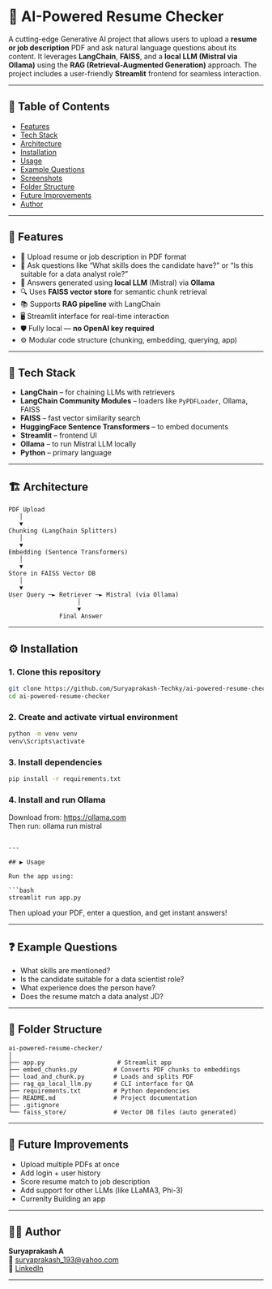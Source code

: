 
# 🤖 AI-Powered Resume Checker

A cutting-edge Generative AI project that allows users to upload a **resume or job description** PDF and ask natural language questions about its content. It leverages **LangChain**, **FAISS**, and a **local LLM (Mistral via Ollama)** using the **RAG (Retrieval-Augmented Generation)** approach. The project includes a user-friendly **Streamlit** frontend for seamless interaction.

---

## 📌 Table of Contents

- [Features](#-features)
- [Tech Stack](#-tech-stack)
- [Architecture](#-architecture)
- [Installation](#-installation)
- [Usage](#-usage)
- [Example Questions](#-example-questions)
- [Screenshots](#-screenshots)
- [Folder Structure](#-folder-structure)
- [Future Improvements](#-future-improvements)
- [Author](#-author)


---

## 🚀 Features

- 📄 Upload resume or job description in PDF format
- 🧠 Ask questions like “What skills does the candidate have?” or “Is this suitable for a data analyst role?”
- 💬 Answers generated using **local LLM** (Mistral) via **Ollama**
- 🔍 Uses **FAISS vector store** for semantic chunk retrieval
- 📚 Supports **RAG pipeline** with LangChain
- 🖥️ Streamlit interface for real-time interaction
- 🛡️ Fully local — **no OpenAI key required**
- ⚙️ Modular code structure (chunking, embedding, querying, app)

---

## 🧠 Tech Stack

- **LangChain** – for chaining LLMs with retrievers
- **LangChain Community Modules** – loaders like `PyPDFLoader`, Ollama, FAISS
- **FAISS** – fast vector similarity search
- **HuggingFace Sentence Transformers** – to embed documents
- **Streamlit** – frontend UI
- **Ollama** – to run Mistral LLM locally
- **Python** – primary language

---

## 🏗️ Architecture

```text
PDF Upload
   │
   ▼
Chunking (LangChain Splitters)
   │
   ▼
Embedding (Sentence Transformers)
   │
   ▼
Store in FAISS Vector DB
   │
   ▼
User Query ─► Retriever ─► Mistral (via Ollama)
                   │
                   ▼
              Final Answer
```

---

## ⚙️ Installation

### 1. Clone this repository
```bash
git clone https://github.com/Suryaprakash-Techky/ai-powered-resume-checker.git
cd ai-powered-resume-checker
```

### 2. Create and activate virtual environment
```bash
python -m venv venv
venv\Scripts\activate 

```

### 3. Install dependencies
```bash
pip install -r requirements.txt
```

### 4. Install and run Ollama
Download from: https://ollama.com  
Then run:
ollama run mistral
```

---

## ▶️ Usage

Run the app using:

```bash
streamlit run app.py
```

Then upload your PDF, enter a question, and get instant answers!

---

## ❓ Example Questions

- What skills are mentioned?
- Is the candidate suitable for a data scientist role?
- What experience does the person have?
- Does the resume match a data analyst JD?

---

## 📁 Folder Structure

```text
ai-powered-resume-checker/
│
├── app.py                    # Streamlit app
├── embed_chunks.py          # Converts PDF chunks to embeddings
├── load_and_chunk.py        # Loads and splits PDF
├── rag_qa_local_llm.py      # CLI interface for QA
├── requirements.txt         # Python dependencies
├── README.md                # Project documentation
├── .gitignore
└── faiss_store/             # Vector DB files (auto generated)
```

---

## 🌱 Future Improvements

- Upload multiple PDFs at once
- Add login + user history
- Score resume match to job description
- Add support for other LLMs (like LLaMA3, Phi-3)
- Currenlty Building an app 

---

## 👨‍💻 Author

**Suryaprakash A**  
📧 [suryaprakash_193@yahoo.com](mailto:suryaprakash_193@yahoo.com)  
🔗 [LinkedIn](https://www.linkedin.com/in/suryaprakash-anandbabu-b9a0b1266/)

---


